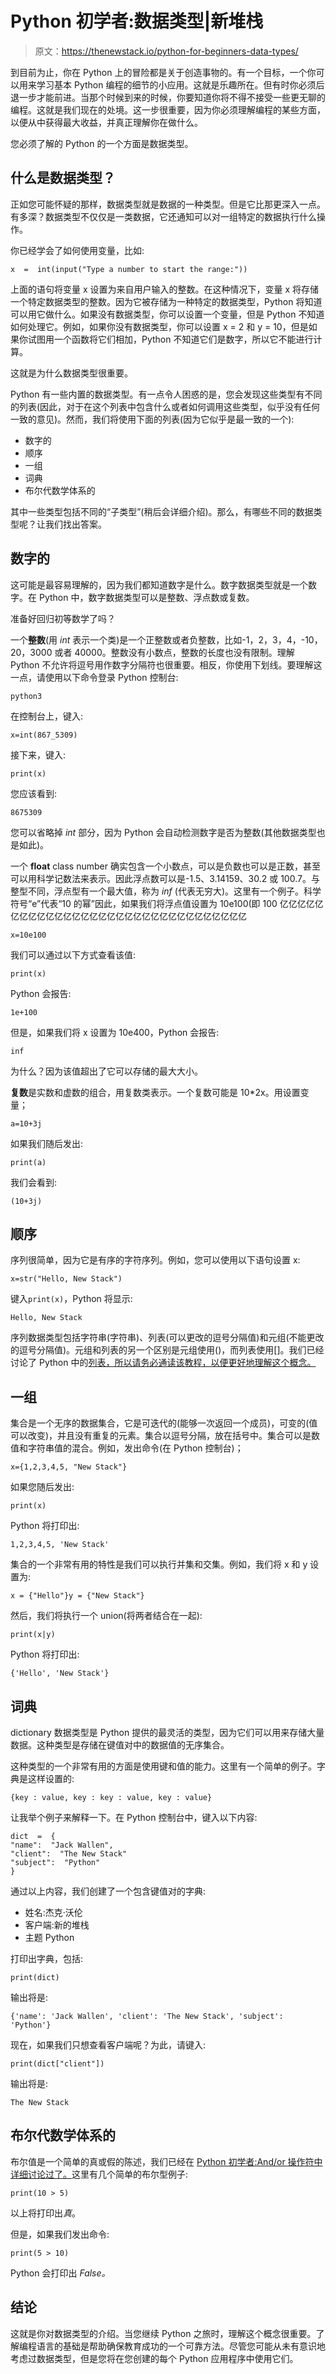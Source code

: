 # Python 初学者:数据类型|新堆栈

> 原文：<https://thenewstack.io/python-for-beginners-data-types/>

到目前为止，你在 Python 上的冒险都是关于创造事物的。有一个目标，一个你可以用来学习基本 Python 编程的细节的小应用。这就是乐趣所在。但有时你必须后退一步才能前进。当那个时候到来的时候，你要知道你将不得不接受一些更无聊的编程。这就是我们现在的处境。这一步很重要，因为你必须理解编程的某些方面，以便从中获得最大收益，并真正理解你在做什么。

您必须了解的 Python 的一个方面是数据类型。

## 什么是数据类型？

正如您可能怀疑的那样，数据类型就是数据的一种类型。但是它比那更深入一点。有多深？数据类型不仅仅是一类数据，它还通知可以对一组特定的数据执行什么操作。

你已经学会了如何使用变量，比如:

```
x  =  int(input("Type a number to start the range:"))

```

上面的语句将变量 x 设置为来自用户输入的整数。在这种情况下，变量 x 将存储一个特定数据类型的整数。因为它被存储为一种特定的数据类型，Python 将知道可以用它做什么。如果没有数据类型，你可以设置一个变量，但是 Python 不知道如何处理它。例如，如果你没有数据类型，你可以设置 x = 2 和 y = 10，但是如果你试图用一个函数将它们相加，Python 不知道它们是数字，所以它不能进行计算。

这就是为什么数据类型很重要。

Python 有一些内置的数据类型。有一点令人困惑的是，您会发现这些类型有不同的列表(因此，对于在这个列表中包含什么或者如何调用这些类型，似乎没有任何一致的意见)。然而，我们将使用下面的列表(因为它似乎是最一致的一个):

*   数字的
*   顺序
*   一组
*   词典
*   布尔代数学体系的

其中一些类型包括不同的“子类型”(稍后会详细介绍)。那么，有哪些不同的数据类型呢？让我们找出答案。

## 数字的

这可能是最容易理解的，因为我们都知道数字是什么。数字数据类型就是一个数字。在 Python 中，数字数据类型可以是整数、浮点数或复数。

准备好回归初等数学了吗？

一个**整数**(用 *int* 表示一个类)是一个正整数或者负整数，比如-1，2，3，4，-10，20，3000 或者 40000。整数没有小数点，整数的长度也没有限制。理解 Python 不允许将逗号用作数字分隔符也很重要。相反，你使用下划线。要理解这一点，请使用以下命令登录 Python 控制台:

`python3`

在控制台上，键入:

`x=int(867_5309)`

接下来，键入:

`print(x)`

您应该看到:

`8675309`

您可以省略掉 *int* 部分，因为 Python 会自动检测数字是否为整数(其他数据类型也是如此)。

一个 **float** class number 确实包含一个小数点，可以是负数也可以是正数，甚至可以用科学记数法来表示。因此浮点数可以是-1.5、3.14159、30.2 或 100.7。与整型不同，浮点型有一个最大值，称为 *inf* (代表无穷大)。这里有一个例子。科学符号“e”代表“10 的幂”因此，如果我们将浮点值设置为 10e100(即 100 亿亿亿亿亿亿亿亿亿亿亿亿亿亿亿亿亿亿亿亿亿亿亿亿亿亿亿亿亿亿亿亿

`x=10e100`

我们可以通过以下方式查看该值:

`print(x)`

Python 会报告:

`1e+100`

但是，如果我们将 x 设置为 10e400，Python 会报告:

`inf`

为什么？因为该值超出了它可以存储的最大大小。

**复数**是实数和虚数的组合，用复数类表示。一个复数可能是 10*2x。用设置变量；

`a=10+3j`

如果我们随后发出:

`print(a)`

我们会看到:

`(10+3j)`

## 顺序

序列很简单，因为它是有序的字符序列。例如，您可以使用以下语句设置 x:

`x=str("Hello, New Stack")`

键入`print(x)`，Python 将显示:

`Hello, New Stack`

序列数据类型包括字符串(字符串)、列表(可以更改的逗号分隔值)和元组(不能更改的逗号分隔值)。元组和列表的另一个区别是元组使用()，而列表使用[]。我们已经讨论了 Python 中的[列表，所以请务必通读该教程，以便更好地理解这个概念。](https://thenewstack.io/python-for-beginners-lists/)

## 一组

集合是一个无序的数据集合，它是可迭代的(能够一次返回一个成员)，可变的(值可以改变)，并且没有重复的元素。集合以逗号分隔，放在括号中。集合可以是数值和字符串值的混合。例如，发出命令(在 Python 控制台)；

`x={1,2,3,4,5, "New Stack"}`

如果您随后发出:

`print(x)`

Python 将打印出:

`1,2,3,4,5, 'New Stack'`

集合的一个非常有用的特性是我们可以执行并集和交集。例如，我们将 x 和 y 设置为:

`x = {"Hello"}y = {"New Stack"}`

然后，我们将执行一个 union(将两者结合在一起):

`print(x|y)`

Python 将打印出:

`{'Hello', 'New Stack'}`

## 词典

dictionary 数据类型是 Python 提供的最灵活的类型，因为它们可以用来存储大量数据。这种类型是存储在键值对中的数据值的无序集合。

这种类型的一个非常有用的方面是使用键和值的能力。这里有一个简单的例子。字典是这样设置的:

`{key : value, key : key : value, key : value}`

让我举个例子来解释一下。在 Python 控制台中，键入以下内容:

```
dict  =  {
"name":  "Jack Wallen",
"client":  "The New Stack"
"subject":  "Python"
}

```

通过以上内容，我们创建了一个包含键值对的字典:

*   姓名:杰克·沃伦
*   客户端:新的堆栈
*   主题 Python

打印出字典，包括:

`print(dict)`

输出将是:

`{'name': 'Jack Wallen', 'client': 'The New Stack', 'subject': 'Python'}`

现在，如果我们只想查看客户端呢？为此，请键入:

`print(dict["client"])`

输出将是:

`The New Stack`

## 布尔代数学体系的

布尔值是一个简单的真或假的陈述，我们已经在 [Python 初学者:And/or 操作符中详细讨论过了。](https://thenewstack.io/python-for-beginners-and-or-operators/)这里有几个简单的布尔型例子:

`print(10 > 5)`

以上将打印出*真*。

但是，如果我们发出命令:

`print(5 > 10)`

Python 会打印出 *False。*

## 结论

这就是你对数据类型的介绍。当您继续 Python 之旅时，理解这个概念很重要。了解编程语言的基础是帮助确保教育成功的一个可靠方法。尽管您可能从未有意识地考虑过数据类型，但是您将在您创建的每个 Python 应用程序中使用它们。

<svg xmlns:xlink="http://www.w3.org/1999/xlink" viewBox="0 0 68 31" version="1.1"><title>Group</title> <desc>Created with Sketch.</desc></svg>